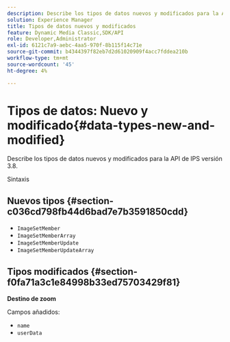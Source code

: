 ```yaml
---
description: Describe los tipos de datos nuevos y modificados para la API de IPS versión 3.8.
solution: Experience Manager
title: Tipos de datos nuevos y modificados
feature: Dynamic Media Classic,SDK/API
role: Developer,Administrator
exl-id: 6121c7a9-aebc-4aa5-970f-8b115f14c71e
source-git-commit: b4344397f82eb7d2d61020909f4acc7fddea210b
workflow-type: tm+mt
source-wordcount: '45'
ht-degree: 4%

---
```


# Tipos de datos: Nuevo y modificado{#data-types-new-and-modified}

Describe los tipos de datos nuevos y modificados para la API de IPS versión 3.8.

Sintaxis

## Nuevos tipos {#section-c036cd798fb44d6bad7e7b3591850cdd}

* `ImageSetMember`
* `ImageSetMemberArray`
* `ImageSetMemberUpdate`
* `ImageSetMemberUpdateArray`

## Tipos modificados {#section-f0fa71a3c1e84998b33ed75703429f81}

**Destino de zoom**

Campos añadidos:

* `name`
* `userData`
